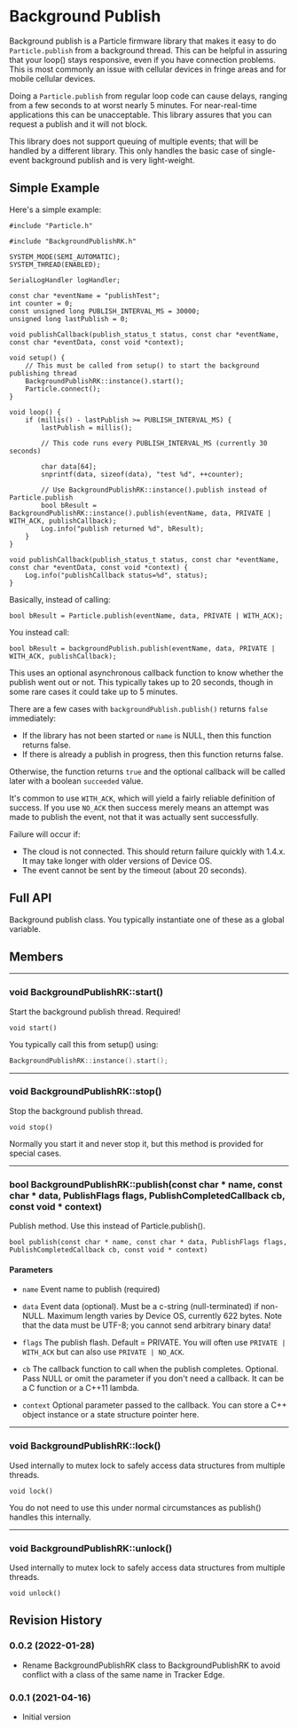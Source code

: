 # Background Publish

Background publish is a Particle firmware library that makes it easy to do `Particle.publish` from a background thread. This can be helpful in assuring that your loop() stays responsive, even if you have connection problems. This is most commonly an issue with cellular devices in fringe areas and for mobile cellular devices.

Doing a `Particle.publish` from regular loop code can cause delays, ranging from a few seconds to at worst nearly 5 minutes. For near-real-time applications this can be unacceptable. This library assures that you can request a publish and it will not block.

This library does not support queuing of multiple events; that will be handled by a different library. This only handles the basic case of single-event background publish and is very light-weight.

## Simple Example

Here's a simple example:

```
#include "Particle.h"

#include "BackgroundPublishRK.h"

SYSTEM_MODE(SEMI_AUTOMATIC);
SYSTEM_THREAD(ENABLED);

SerialLogHandler logHandler;

const char *eventName = "publishTest";
int counter = 0;
const unsigned long PUBLISH_INTERVAL_MS = 30000;
unsigned long lastPublish = 0;

void publishCallback(publish_status_t status, const char *eventName, const char *eventData, const void *context);

void setup() {
	// This must be called from setup() to start the background publishing thread
	BackgroundPublishRK::instance().start();
	Particle.connect();
}

void loop() {
	if (millis() - lastPublish >= PUBLISH_INTERVAL_MS) {
		lastPublish = millis();

		// This code runs every PUBLISH_INTERVAL_MS (currently 30 seconds)

		char data[64];
		snprintf(data, sizeof(data), "test %d", ++counter);

		// Use BackgroundPublishRK::instance().publish instead of Particle.publish
	    bool bResult = BackgroundPublishRK::instance().publish(eventName, data, PRIVATE | WITH_ACK, publishCallback);
	    Log.info("publish returned %d", bResult);
	}
}

void publishCallback(publish_status_t status, const char *eventName, const char *eventData, const void *context) {
	Log.info("publishCallback status=%d", status);
}

``` 

Basically, instead of calling:

```
bool bResult = Particle.publish(eventName, data, PRIVATE | WITH_ACK);
```

You instead call:

```
bool bResult = backgroundPublish.publish(eventName, data, PRIVATE | WITH_ACK, publishCallback);
```

This uses an optional asynchronous callback function to know whether the publish went out or not. This typically takes up to 20 seconds, though in some rare cases it could take up to 5 minutes.

There are a few cases with `backgroundPublish.publish()` returns `false` immediately:

- If the library has not been started or `name` is NULL, then this function returns false.
- If there is already a publish in progress, then this function returns false.

Otherwise, the function returns `true` and the optional callback will be called later with a boolean `succeeded` value.

It's common to use `WITH_ACK`, which will yield a fairly reliable definition of success. If you use `NO_ACK` then success merely means an attempt was made to publish the event, not that it was actually sent successfully.

Failure will occur if:

- The cloud is not connected. This should return failure quickly with 1.4.x. It may take longer with older versions of Device OS.
- The event cannot be sent by the timeout (about 20 seconds).

## Full API

Background publish class. You typically instantiate one of these as a global variable.

## Members

---

### void BackgroundPublishRK::start() 

Start the background publish thread. Required!

```
void start()
```

You typically call this from setup() using:

```cpp
BackgroundPublishRK::instance().start();
```

---

### void BackgroundPublishRK::stop() 

Stop the background publish thread.

```
void stop()
```

Normally you start it and never stop it, but this method is provided for special cases.

---

### bool BackgroundPublishRK::publish(const char * name, const char * data, PublishFlags flags, PublishCompletedCallback cb, const void * context) 

Publish method. Use this instead of Particle.publish().

```
bool publish(const char * name, const char * data, PublishFlags flags, PublishCompletedCallback cb, const void * context)
```

#### Parameters
* `name` Event name to publish (required)

* `data` Event data (optional). Must be a c-string (null-terminated) if non-NULL. Maximum length varies by Device OS, currently 622 bytes. Note that the data must be UTF-8; you cannot send arbitrary binary data!

* `flags` The publish flash. Default = PRIVATE. You will often use `PRIVATE | WITH_ACK` but can also use `PRIVATE | NO_ACK`.

* `cb` The callback function to call when the publish completes. Optional. Pass NULL or omit the parameter if you don't need a callback. It can be a C function or a C++11 lambda.

* `context` Optional parameter passed to the callback. You can store a C++ object instance or a state structure pointer here.

---

### void BackgroundPublishRK::lock() 

Used internally to mutex lock to safely access data structures from multiple threads.

```
void lock()
```

You do not need to use this under normal circumstances as publish() handles this internally.

---

### void BackgroundPublishRK::unlock() 

Used internally to mutex lock to safely access data structures from multiple threads.

```
void unlock()
```


## Revision History

### 0.0.2 (2022-01-28)

- Rename BackgroundPublishRK class to BackgroundPublishRK to avoid conflict with a class of the same name in Tracker Edge.

### 0.0.1 (2021-04-16)

- Initial version

